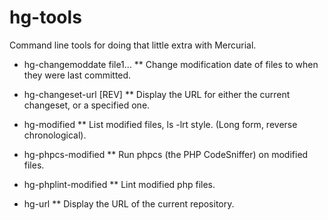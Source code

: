 # hg-tools
Command line tools for doing that little extra with Mercurial.

  *  hg-changemoddate file1...
  ** Change modification date of files to when they were last committed.
  
  * hg-changeset-url [REV]
  ** Display the URL for either the current changeset, or a specified one.

  * hg-modified
  ** List modified files, ls -lrt style. (Long form, reverse chronological).

  * hg-phpcs-modified
  ** Run phpcs (the PHP CodeSniffer) on modified files.

  * hg-phplint-modified
  ** Lint modified php files.

  * hg-url
  ** Display the URL of the current repository.
